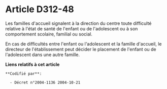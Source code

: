 # Article D312-48

Les familles d'accueil signalent à la direction du centre toute difficulté relative à l'état de santé de l'enfant ou de
l'adolescent ou à son comportement scolaire, familial ou social.

En cas de difficultés entre l'enfant ou l'adolescent et la famille d'accueil, le directeur de l'établissement peut décider le
placement de l'enfant ou de l'adolescent dans une autre famille.

**Liens relatifs à cet article**

	**Codifié par**:

	  - Décret n°2004-1136 2004-10-21
